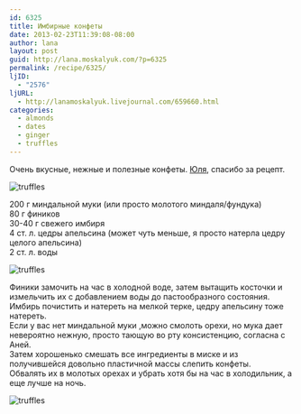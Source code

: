 ```yaml
---
id: 6325
title: Имбирные конфеты
date: 2013-02-23T11:39:08-08:00
author: lana
layout: post
guid: http://lana.moskalyuk.com/?p=6325
permalink: /recipe/6325/
ljID:
  - "2576"
ljURL:
  - http://lanamoskalyuk.livejournal.com/659660.html
categories:
  - almonds
  - dates
  - ginger
  - truffles
---
```

Очень вкусные, нежные и полезные конфеты. [Юля](http://cook-inspire.livejournal.com/170565.html#cutid1), спасибо за рецепт.

![truffles](http://farm9.staticflickr.com/8096/8500241355_1fa3c286cf_c.jpg) 

200 г миндальной муки (или просто молотого миндаля/фундука)  
80 г фиников  
30-40 г свежего имбиря  
4 ст. л. цедры апельсина (может чуть меньше, я просто натерла цедру целого апельсина)  
2 ст. л. воды

![truffles](http://farm9.staticflickr.com/8100/8501350026_0372bd67cf_c.jpg) 

Финики замочить на час в холодной воде, затем вытащить косточки и измельчить их с добавлением воды до пастообразного состояния.  
Имбирь почистить и натереть на мелкой терке, цедру апельсину тоже натереть.  
Если у вас нет миндальной муки ,можно смолоть орехи, но мука дает невероятно нежную, просто тающую во рту консистенцию, согласна с Аней.  
Затем хорошенько смешать все ингредиенты в миске и из получившейся довольно пластичной массы слепить конфеты.  
Обвалять их в молотых орехах и убрать хотя бы на час в холодильник, а еще лучше на ночь.

![truffles](http://farm9.staticflickr.com/8368/8501350402_9d10532bc9_c.jpg)
